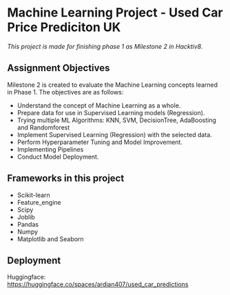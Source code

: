 # Machine Learning Project - Used Car Price Prediciton UK
_This project is made for finishing phase 1 as Milestone 2 in Hacktiv8._

## Assignment Objectives
Milestone 2 is created to evaluate the Machine Learning concepts learned in Phase 1. The objectives are as follows:

- Understand the concept of Machine Learning as a whole.
- Prepare data for use in Supervised Learning models (Regression).
- Trying multiple ML Algorithms: KNN, SVM, DecisionTree, AdaBoosting and Randomforest
- Implement Supervised Learning (Regression) with the selected data.
- Perform Hyperparameter Tuning and Model Improvement.
- Implementing Pipelines
- Conduct Model Deployment.

## Frameworks in this project
- Scikit-learn
- Feature_engine
- Scipy
- Joblib
- Pandas
- Numpy
- Matplotlib and Seaborn

## Deployment
Huggingface: https://huggingface.co/spaces/ardian407/used_car_predictions


